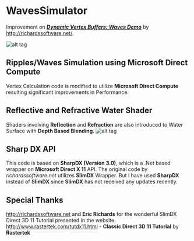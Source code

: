 # WavesSimulator
Improvement on [_**Dynamic Vertex Buffers: Waves Demo**_](http://richardssoftware.net/Home/Post/9) by http://richardssoftware.net/. 

![alt tag](https://raw.github.com/CordPRO/WavesSimulator/master/Screenshot2.png)

Ripples/Waves Simulation using Microsoft Direct Compute
--------------------------------------------------------
Vertex Calculation code is modified to utilize **Microsoft Direct Compute** resulting significant improvements in Performance. 

Reflective and Refractive Water Shader
----------------------------------------
Shaders involving **Reflection** and **Refraction** are also introduced to Water Surface with **Depth Based Blending.**
![alt tag](https://raw.github.com/CordPRO/WavesSimulator/master/Screenshot.png)

Sharp DX API
----------------------------------------
This code is based on **SharpDX (Version 3.0)**, which is a .Net based wrapper on **Microsoft Direct X 11** API.
The original code by *richardssoftware.net* utilizes **SlimDX** Wrapper. But I have used **SharpDX** instead of **SlimDX** since **SlimDX** has not received any updates recently. 

Special Thanks
--------------
http://richardssoftware.net and **Eric Richards** for the wonderful SlimDX Direct 3D 11 Tutorial presented in the website.
http://www.rastertek.com/tutdx11.html - **Classic Direct 3D 11 Tutorial** by **Rastertek**
